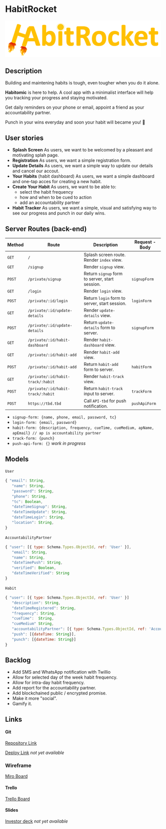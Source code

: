 # HabitRocket

![logo](https://raw.githubusercontent.com/dimitrijd-iron/habitrocket/develop/public/images/logo.png)

## Description

Building and maintening habits is tough, even tougher when you do it alone.

**Habitomic** is here to help. A cool app with a minimalist interface will help you tracking your progress and staying motivated.

Get daily reminders on your phone or email, appoint a friend as your accountability partner.

Punch in your wins everyday and soon your habit will became you! :rocket:

## User stories

- **Splash Screen** As users, we want to be welcomed by a pleasant and motivating splah page.
- **Registration** As users, we want a simple registration form.
- **Update Details** As users, we want a simple way to update our details and cancel our accout.
- **Your Habits** (habit dashboard) As users, we want a simple dashboard and one-tap acces for creating a new habit.
- **Create Your Habit** As users, we want to be able to:
  - select the habit frequency
  - how and when to be cued to action
  - add an accountability partner
- **Habit Tracker** As users, we want a simple, visual and satisfying way to see our progress and punch in our daily wins.

## Server Routes (back-end)

| **Method** | **Route**                         | **Description**                                | **Request - Body** |
| ---------- | --------------------------------- | ---------------------------------------------- | ------------------ |
| `GET`      | `/`                               | Splash screen route. Render `index` view.      |                    |
| `GET`      | `/signup`                         | Render `signup` view.                          |                    |
| `POST`     | `/private/signup`                 | Return `signup` form to server, start session. | `signupForm`       |
| `GET`      | `/login`                          | Render `login` view.                           |                    |
| `POST`     | `/private/:id/login`              | Return `login` form to server, start session.  | `loginForm`        |
| `GET`      | `/private/:id/update-details`     | Render `update-details` view.                  |                    |
| `POST`     | `/private/:id/update-details`     | Return `update-details` form to server.        | `signupForm`       |
| `GET`      | `/private/:id/habit-dashboard`    | Render `habit-dashboard` view.                 |                    |
| `GET`      | `/private/:id/habit-add`          | Render `habit-add` view.                       |                    |
| `POST`     | `/private/:id/habit-add`          | Return `habit-add` form to server.             | `habitForm`        |
| `GET`      | `/private/:id/habit-track/:habit` | Render `habit-track` view.                     |                    |
| `POST`     | `/private/:id/habit-track/:habit` | Return `habit-track` input to server.          | `trackForm`        |
| `POST`     | `https://tbd.tbd`                 | Call `API-tbd` for push notification.          | `pushApiForm`      |

- `signup-form: {name, phone, email, password, tc}`
- `login-form: {email, password}`
- `habit-form: {description, frequency, cueTime, cueMedium, apName, apEmail} // ap is accountability partner`
- `track-form: {punch}`
- `push-api-form: {}` _work in progress_

## Models

`User`

```javascript
{ "email": String,
   "name": String,
   "password": String,
   "phone": String,
   "tc": Boolean,
   "dateTimeSignup": String,
   "dateTimeUpdate": String,
   "dateTimeLogin": String,
   "location": String,
}
```

`AccountabilityPartner`

```javascript
{ "user": [{ type: Schema.Types.ObjectId, ref: 'User' }],
   "email": String,
   "name": String,
   "dateTimePush": String,
   "verified": Boolean, 
   "dateTimeVerified": String
}
```

`Habit`

```javascript
{ "user": [{ type: Schema.Types.ObjectId, ref: 'User' }]
   "description": String,
   "dateTimeRegistered": String,
   "frequency": String,
   "cueTime":  String,
   "cueMedium" String,
   "accountabilityPartner": [{ type: Schema.Types.ObjectId, ref: 'AccountabilityPartner' }],
   "push": [{dateTime: String}],
   "punch": [{dateTime: String}]
}
```



## Backlog

- Add SMS and WhatsApp notification with Twillio
- Allow for selected day of the week habit frequency.
- Allow for intra-day habit frequency.
- Add report for the accountability partner.
- Add blockchained public / encrypted promise.
- Make it more "social".
- Gamify it.


## Links

#### Git 

[Repository Link](https://github.com/dimitrijd-iron/habitrocket)

[Deploy Link](https://habitrocket.herokuapp.com/)  *not yet available*


### Wireframe
[Miro Board](https://miro.com/app/board/o9J_lUxa4bM=/)



#### Trello

[Trello Board](https://trello.com/b/OEMG3fxi/habitrocket)



#### Slides

[Investor deck](http://not.yet.com)   *not yet available*


 
